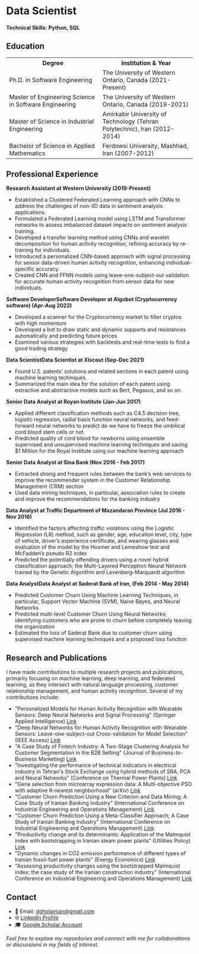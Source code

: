 # Data Scientist

#### Technical Skills: Python, SQL


## Education

<table>
  <tr>
    <th width="50%">Degree</th>
    <th width="50%">Institution & Year</th>
  </tr>
  <tr>
    <td>Ph.D. in Software Engineering</td>
    <td>The University of Western Ontario, Canada (2021-Present)</td>
  </tr>
  <tr>
    <td>Master of Engineering Science in Software Engineering</td>
    <td>The University of Western Ontario, Canada (2019-2021)</td>
  </tr>
  <tr>
    <td>Master of Science in Industrial Engineering</td>
    <td>Amirkabir University of Technology (Tehran Polytechnic), Iran (2012-2014)</td>
  </tr>
  <tr>
    <td>Bachelor of Science in Applied Mathematics</td>
    <td>Ferdowsi University, Mashhad, Iran (2007-2012)</td>
  </tr>
</table>


## Professional Experience

**Research Assistant at Western University (2019-Present)**
- Established a Clustered Federated Learning approach with CNNs to address the challenges of non-IID data in sentiment analysis applications.
- Formulated a Federated Learning model using LSTM and Transformer networks to assess imbalanced dataset impacts on sentiment analysis training.
- Developed a transfer learning method using CNNs and wavelet decomposition for human activity recognition, refining accuracy by re-training for individuals.
- Introduced a personalized CNN-based approach with signal processing for sensor data-driven human activity recognition, enhancing individual-specific accuracy.
- Created CNN and FFNN models using leave-one-subject-out validation for accurate human activity recognition from sensor data for new individuals.


**Software DeveloperSoftware Developer at Algobot (Cryptocurrency software) (Apr-Aug 2022)**
- Developed a scanner for the Cryptocurrency market to filter cryptos with high momentum
- Developed a bot to draw static and dynamic supports and resistances automatically and predicting future prices
- Examined various strategies with backtests and real-time tests to find a good trading strategy

**Data ScientistData Scientist at Xlscout (Sep-Dec 2021)**
- Found U.S. patents’ solutions and related sections in each patent using machine learning techniques.
- Summarized the main idea for the solution of each patent using extractive and abstractive models such as Bert, Pegasus, and so on.

**Senior Data Analyst at Royan Institute (Jan-Jun 2017)**
- Applied different classification methods such as C4.5 decision tree, logistic regression, radial basis function neural networks, and feed-forward neural networks to predict do we have to freeze the umbilical cord blood stem cells or not
- Predicted quality of cord blood for newborns using ensemble supervised and unsupervised machine learning techniques and saving $1 Million for the Royal Institute using our machine learning approach

**Senior Data Analyst at Sina Bank (Nov 2016 - Feb 2017)**
- Extracted strong and frequent rules between the bank’s web services to improve the recommender system in the Customer Relationship Management (CRM) section
- Used data mining techniques, in particular, association rules to create and improve the recommendations for the banking industry

**Data Analyst at Traffic Department of Mazandaran Province (Jul 2016 - Nov 2016)**
- Identified the factors affecting traffic violations using the Logistic Regression (LR) method, such as gender, age, education level, city, type of vehicle, driver’s experience certificate, and wearing glasses and evaluation of the model by the Hosmer and Lemeshow test and McFadden’s pseudo R2 index
- Predicted the potentially offending drivers using a novel hybrid classification approach; the Multi-Layered Perceptron Neural Network trained by the Genetic Algorithm and Levenberg–Marquardt algorithm

**Data AnalystData Analyst at Saderat Bank of Iran, (Feb 2014 - May 2014)**
- Predicted Customer Churn Using Machine Learning Techniques, in particular, Support Vector Machine (SVM), Naive Bayes, and Neural Networks
- Predicted multi-level Customer Churn Using Neural Networks; identifying customers who are prone to churn before completely leaving the organization
- Estimated the loss of Saderat Bank due to customer churn using supervised machine learning techniques and a proposed loss function

## Research and Publications

I have made contributions to multiple research projects and publications, primarily focusing on machine learning, deep learning, and federated learning, as they intersect with natural language processing, customer relationship management, and human activity recognition. Several of my contributions include:

- "Personalized Models for Human Activity Recognition with Wearable Sensors: Deep Neural Networks and Signal Processing" (Springer Applied Intelligence) [Link](https://link.springer.com/article/10.1007/s10489-022-03832-6)
- "Deep Neural Networks for Human Activity Recognition with Wearable Sensors: Leave-one-subject-out Cross-validation for Model Selection" (IEEE Access) [Link](https://ieeexplore.ieee.org/abstract/document/9144538)
- "A Case Study of Fintech Industry: A Two-Stage Clustering Analysis for Customer Segmentation in the B2B Setting" (Journal of Business-to-Business Marketing) [Link](https://www.tandfonline.com/doi/abs/10.1080/1051712X.2019.1603420)
- "Investigating the performance of technical indicators in electrical industry in Tehran's Stock Exchange using hybrid methods of SRA, PCA and Neural Networks" (Conference on Thermal Power Plants) [Link](https://ieeexplore.ieee.org/abstract/document/7040698)
- "Gene selection from microarray expression data: A Multi-objective PSO with adaptive K-nearest neighborhood" (arXiv) [Link](https://arxiv.org/abs/2205.15020)
- "Customer Churn Prediction Using a New Criterion and Data Mining; A Case Study of Iranian Banking Industry" (International Conference on Industrial Engineering and Operations Management) [Link](https://www.ieomsociety.org/ieom2019/papers/33.pdf)
- "Customer Churn Prediction Using a Meta-Classifier Approach; A Case Study of Iranian Banking Industry" (International Conference on Industrial Engineering and Operations Management) [Link](https://www.researchgate.net/profile/Davoud-Gholamiangonabadi/publication/335474839_Customer_Churn_Prediction_Using_a_Meta-Classifier_Approach_A_Case_Study_of_Iranian_Banking_Industry/links/5d682f99a6fdccadeae42d25/Customer-Churn-Prediction-Using-a-Meta-Classifier-Approach-A-Case-Study-of-Iranian-Banking-Industry.pdf)
- "Productivity change and its determinants: Application of the Malmquist index with bootstrapping in Iranian steam power plants" (Utilities Policy) [Link](https://www.sciencedirect.com/science/article/pii/S0957178714000757)
- "Dynamic changes in CO2 emission performance of different types of Iranian fossil-fuel power plants" (Energy Economics) [Link](https://www.sciencedirect.com/science/article/pii/S0140988315002819)
- "Assessing productivity changes using the bootstrapped Malmquist index: the case study of the Iranian construction industry" (International Conference on Industrial Engineering and Operations Management) [Link](https://www.ieomsociety.org/ieom2019/papers/99.pdf)


## Contact

- 📧 Email: [dgholamian@gmail.com](mailto:dgholamian@gmail.com)
- 🌐 [LinkedIn Profile](https://www.linkedin.com/in/davoud-gholamiangonabadi/)
- 🎓 [Google Scholar Account](https://scholar.google.ca/citations?user=EyR-gXIAAAAJ&hl=en)

*Feel free to explore my repositories and connect with me for collaborations or discussions in my fields of interest.*
